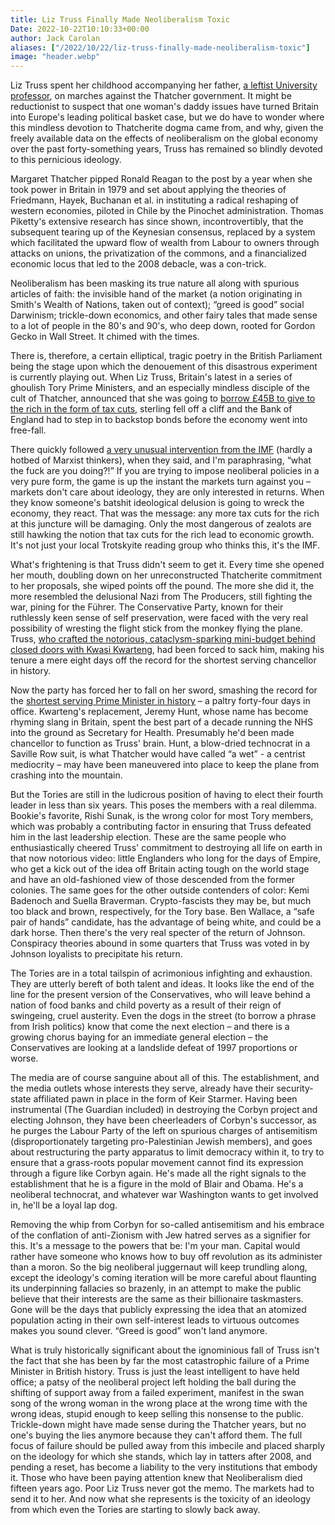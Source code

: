 ```yaml
---
title: Liz Truss Finally Made Neoliberalism Toxic
Date: 2022-10-22T10:10:33+00:00
author: Jack Carolan
aliases: ["/2022/10/22/liz-truss-finally-made-neoliberalism-toxic"]
image: "header.webp"
---
```


Liz Truss spent her childhood accompanying her father, [a leftist University professor](https://www.leeds-live.co.uk/news/leeds-news/liz-truss-leeds-university-dad-25188869), on marches against the Thatcher government. It might be reductionist to suspect that one woman's daddy issues have turned Britain into Europe's leading political basket case, but we do have to wonder where this mindless devotion to Thatcherite dogma came from, and why, given the freely available data on the effects of neoliberalism on the global economy over the past forty-something years, Truss has remained so blindly devoted to this pernicious ideology.

Margaret Thatcher pipped Ronald Reagan to the post by a year when she took power in Britain in 1979 and set about applying the theories of Friedmann, Hayek, Buchanan et al. in instituting a radical reshaping of western economies, piloted in Chile by the Pinochet administration. Thomas Piketty's extensive research has since shown, incontrovertibly, that the subsequent tearing up of the Keynesian consensus, replaced by a system which facilitated the upward flow of wealth from Labour to owners through attacks on unions, the privatization of the commons, and a financialized economic locus that led to the 2008 debacle, was a con-trick.

Neoliberalism has been masking its true nature all along with spurious articles of faith: the invisible hand of the market (a notion originating in Smith's Wealth of Nations, taken out of context); “greed is good” social Darwinism; trickle-down economics, and other fairy tales that made sense to a lot of people in the 80's and 90's, who deep down, rooted for Gordon Gecko in Wall Street. It chimed with the times.

There is, therefore, a certain elliptical, tragic poetry in the British Parliament being the stage upon which the denouement of this disastrous experiment is currently playing out. When Liz Truss, Britain's latest in a series of ghoulish Tory Prime Ministers, and an especially mindless disciple of the cult of Thatcher, announced that she was going to [borrow £45B to give to the rich in the form of tax cuts](https://www.vanityfair.com/news/2022/10/liz-truss-era-bungled-tax-plan-cost-uk-conservatives-labour), sterling fell off a cliff and the Bank of England had to step in to backstop bonds before the economy went into free-fall.

There quickly followed [a very unusual intervention from the IMF](https://www.theguardian.com/business/2022/sep/28/rebuke-from-imf-is-a-global-embarrassment-for-truss-and-kwarteng) (hardly a hotbed of Marxist thinkers), when they said, and I'm paraphrasing, “what the fuck are you doing?!” If you are trying to impose neoliberal policies in a very pure form, the game is up the instant the markets turn against you – markets don't care about ideology, they are only interested in returns. When they know someone's batshit ideological delusion is going to wreck the economy, they react. That was the message: any more tax cuts for the rich at this juncture will be damaging. Only the most dangerous of zealots are still hawking the notion that tax cuts for the rich lead to economic growth. It's not just your local Trotskyite reading group who thinks this, it's the IMF.

What's frightening is that Truss didn't seem to get it. Every time she opened her mouth, doubling down on her unreconstructed Thatcherite commitment to her proposals, she wiped points off the pound. The more she did it, the more resembled the delusional Nazi from The Producers, still fighting the war, pining for the Führer. The Conservative Party, known for their ruthlessly keen sense of self preservation, were faced with the very real possibility of wresting the flight stick from the monkey flying the plane. Truss, [who crafted the notorious, cataclysm-sparking mini-budget behind closed doors with Kwasi Kwarteng](https://www.theguardian.com/business/2022/oct/20/the-mini-budget-that-broke-britain-and-liz-truss), had been forced to sack him, making his tenure a mere eight days off the record for the shortest serving chancellor in history.

Now the party has forced her to fall on her sword, smashing the record for the [shortest serving Prime Minister in history](https://www.cnbc.com/2022/10/20/uk-prime-minister-liz-truss-resigns-after-failed-budget-and-market-turmoil.html) – a paltry forty-four days in office. Kwarteng's replacement, Jeremy Hunt, whose name has become rhyming slang in Britain, spent the best part of a decade running the NHS into the ground as Secretary for Health. Presumably he'd been made chancellor to function as Truss' brain. Hunt, a blow-dried technocrat in a Saville Row suit, is what Thatcher would have called “a wet” - a centrist mediocrity – may have been maneuvered into place to keep the plane from crashing into the mountain.

But the Tories are still in the ludicrous position of having to elect their fourth leader in less than six years. This poses the members with a real dilemma. Bookie's favorite, Rishi Sunak, is the wrong color for most Tory members, which was probably a contributing factor in ensuring that Truss defeated him in the last leadership election. These are the same people who enthusiastically cheered Truss' commitment to destroying all life on earth in that now notorious video: little Englanders who long for the days of Empire, who get a kick out of the idea off Britain acting tough on the world stage and have an old-fashioned view of those descended from the former colonies. The same goes for the other outside contenders of color: Kemi Badenoch and Suella Braverman. Crypto-fascists they may be, but much too black and brown, respectively, for the Tory base. Ben Wallace, a “safe pair of hands” candidate, has the advantage of being white, and could be a dark horse. Then there's the very real specter of the return of Johnson. Conspiracy theories abound in some quarters that Truss was voted in by Johnson loyalists to precipitate his return.

The Tories are in a total tailspin of acrimonious infighting and exhaustion. They are utterly bereft of both talent and ideas. It looks like the end of the line for the present version of the Conservatives, who will leave behind a nation of food banks and child poverty as a result of their reign of swingeing, cruel austerity. Even the dogs in the street (to borrow a phrase from Irish politics) know that come the next election – and there is a growing chorus baying for an immediate general election – the Conservatives are looking at a landslide defeat of 1997 proportions or worse.

The media are of course sanguine about all of this. The establishment, and the media outlets whose interests they serve, already have their security-state affiliated pawn in place in the form of Keir Starmer. Having been instrumental (The Guardian included) in destroying the Corbyn project and electing Johnson, they have been cheerleaders of Corbyn's successor, as he purges the Labour Party of the left on spurious charges of antisemitism (disproportionately targeting pro-Palestinian Jewish members), and goes about restructuring the party apparatus to limit democracy within it, to try to ensure that a grass-roots popular movement cannot find its expression through a figure like Corbyn again. He's made all the right signals to the establishment that he is a figure in the mold of Blair and Obama. He's a neoliberal technocrat, and whatever war Washington wants to get involved in, he'll be a loyal lap dog.

Removing the whip from Corbyn for so-called antisemitism and his embrace of the conflation of anti-Zionism with Jew hatred serves as a signifier for this. It's a message to the powers that be: I'm your man. Capital would rather have someone who knows how to buy off revolution as its administer than a moron. So the big neoliberal juggernaut will keep trundling along, except the ideology's coming iteration will be more careful about flaunting its underpinning fallacies so brazenly, in an attempt to make the public believe that their interests are the same as their billionaire taskmasters. Gone will be the days that publicly expressing the idea that an atomized population acting in their own self-interest leads to virtuous outcomes makes you sound clever. “Greed is good” won't land anymore.

What is truly historically significant about the ignominious fall of Truss isn't the fact that she has been by far the most catastrophic failure of a Prime Minister in British history. Truss is just the least intelligent to have held office; a patsy of the neoliberal project left holding the ball during the shifting of support away from a failed experiment, manifest in the swan song of the wrong woman in the wrong place at the wrong time with the wrong ideas, stupid enough to keep selling this nonsense to the public. Trickle-down might have made sense during the Thatcher years, but no one's buying the lies anymore because they can't afford them. The full focus of failure should be pulled away from this imbecile and placed sharply on the ideology for which she stands, which lay in tatters after 2008, and pending a reset, has become a liability to the very institutions that embody it. Those who have been paying attention knew that Neoliberalism died fifteen years ago. Poor Liz Truss never got the memo. The markets had to send it to her. And now what she represents is the toxicity of an ideology from which even the Tories are starting to slowly back away.
